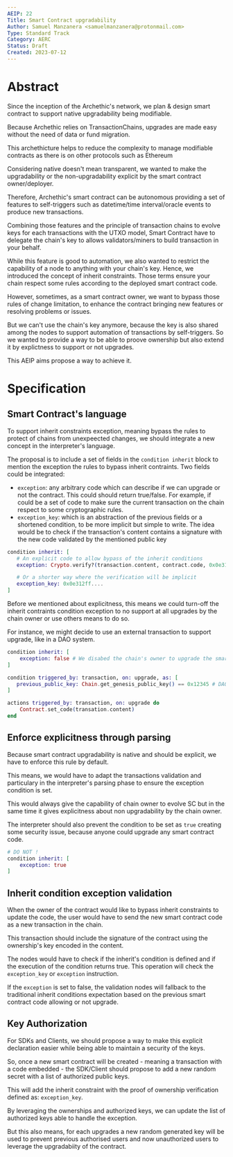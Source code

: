```yaml
---
AEIP: 22
Title: Smart Contract upgradability
Author: Samuel Manzanera <samuelmanzanera@protonmail.com>
Type: Standard Track
Category: AERC
Status: Draft
Created: 2023-07-12
---
```


# Abstract

Since the inception of the Archethic's network, we plan & design smart contract to support native upgradability being modifiable.

Because Archethic relies on TransactionChains, upgrades are made easy without the need of data or fund migration.

This archethicture helps to reduce the complexity to manage modifiable contracts as there is on other protocols such as Ethereum

Considering native doesn't mean transparent, we wanted to make the upgradability or the non-upgradability explicit by the smart contract owner/deployer.

Therefore, Archethic's smart contract can be autonomous providing a set of features to self-triggers such as datetime/time interval/oracle events to produce new transactions.

Combining those features and the principle of transaction chains to evolve keys for each transactions with the UTXO model, Smart Contract have to delegate the chain's key 
to allows validators/miners to build transaction in your behalf.

While this feature is good to automation, we also wanted to restrict the capability of a node to anything with your chain's key.
Hence, we introduced the concept of inherit constraints. Those terms ensure your chain respect some rules according to the deployed smart contract code.

However, sometimes, as a smart contract owner, we want to bypass those rules of change limitation, to enhance the contract bringing new features or resolving problems or issues.

But we can't use the chain's key anymore, because the key is also shared among the nodes to support automation of transactions by self-triggers.
So we wanted to provide a way to be able to proove ownership but also extend it by explictness to support or not upgrades.

This AEIP aims propose a way to achieve it.

# Specification

## Smart Contract's language

To support inherit constraints exception, meaning bypass the rules to protect of chains from unexpeected changes, we should integrate a new concept in the interpreter's language.

The proposal is to include a set of fields in the `condition inherit` block to mention the exception the rules to bypass inherit contraints.
Two fields could be integrated:
- `exception`: any arbitrary code which can describe if we can upgrade or not the contract. This could should return true/false. For example, if could be a set of code to make
sure the current transaction on the chain respect to some cryptographic rules.
- `exception_key`: which is an abstraction of the previous fields or a shortened condition, to be more implicit but simple to write. The idea would be to check
if the transaction's content contains a signature with the new code validated by the mentioned public key

```elixir
condition inherit: [
   # An explicit code to allow bypass of the inherit conditions
   exception: Crypto.verify?(transaction.content, contract.code, 0x0e312ff....)

   # Or a shorter way where the verification will be implicit
   exception_key: 0x0e312ff....
]
```

Before we mentioned about explicitness, this means we could turn-off the inherit contraints condition exception to no support at all upgrades by the chain owner or use others means to do so.

For instance, we might decide to use an external transaction to support upgrade, like in a DAO system.

```elixir
condition inherit: [
    exception: false # We disabed the chain's owner to upgrade the smart contract
]

condition triggered_by: transaction, on: upgrade, as: [
   previous_public_key: Chain.get_genesis_public_key() == 0x12345 # DAO public key
]

actions triggered_by: transaction, on: upgrade do
    Contract.set_code(transation.content)
end
```

## Enforce explicitness through parsing

Because smart contract upgradability is native and should be explicit, we have to enforce this rule by default.

This means, we would have to adapt the transactions validation and particulary in the interpreter's parsing phase to ensure the exception condition is set.

This would always give the capability of chain owner to evolve SC but in the same time it gives explicitness about non upgradability by the chain owner.

The interpreter should also prevent the condition to be set as `true` creating some security issue, because anyone could upgrade any smart contract code.
```elixir
# DO NOT !
condition inherit: [
    exception: true
]
```

## Inherit condition exception validation

When the owner of the contract would like to bypass inherit constraints to update the code, the user would have to send the new smart contract code as a new transaction in the chain.

This transaction should include the signature of the contract using the ownership's key encoded in the content.

The nodes would have to check if the inherit's condition is defined and if the execution of the condition returns true.
This operation will check the `exception_key` or `exception` instruction.

If the `exception` is set to false, the validation nodes will fallback to the traditional inherit conditions expectation based on the previous smart contract code allowing or not upgrade.

## Key Authorization

For SDKs and Clients, we should propose a way to make this explicit declaration easier while being able to maintain a security of the keys.

So, once a new smart contract will be created - meaning a transaction with a code embedded - the SDK/Client should propose to add a new random secret with a list of authorized public keys.

This will add the inherit constraint with the proof of ownership verification defined as: `exception_key`.

By leveraging the ownerships and authorized keys, we can update the list of authorized keys able to handle the exception.

But this also means, for each upgrades a new random generated key will be used to prevent previous authorised users and now unauthorized users to leverage the upgradabiity of the contract.



